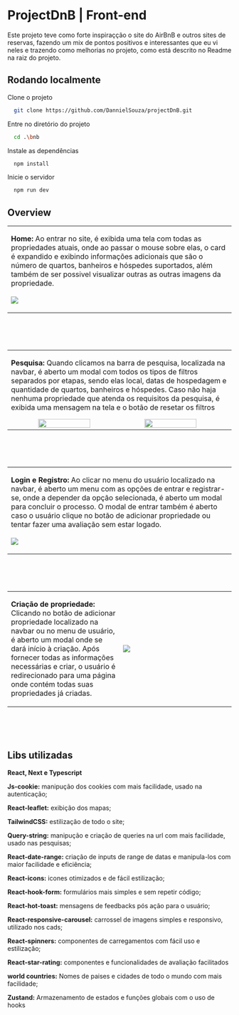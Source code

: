
# ProjectDnB | Front-end

Este projeto teve como forte inspiraçção o site do AirBnB e outros sites de reservas, fazendo um mix de pontos positivos e interessantes que eu vi neles e trazendo como melhorias no projeto, como está descrito no Readme na raiz do projeto.
## Rodando localmente

Clone o projeto

```bash
  git clone https://github.com/DannielSouza/projectDnB.git
```

Entre no diretório do projeto

```bash
  cd .\bnb
```

Instale as dependências

```bash
  npm install
```

Inicie o servidor

```bash
  npm run dev
```

## Overview

<table>
<tr>
<td>
  
**Home:** Ao entrar no site, é exibida uma tela com todas as propriedades atuais, onde ao passar o mouse sobre elas, o card é expandido e exibindo informações adicionais que são o número de quartos, banheiros e hóspedes suportados, além também de ser possivel visualizar outras as outras imagens da propriedade.
<br/>
<br/>
<img src="https://github.com/DannielSouza/projectDnB/assets/104663666/f34273b5-edc3-4443-ab1e-35b76bb0639d" />
</td>
</tr>
</table>
<br/>
<br/>
<br/>


<table>
<tr>
<td>    
  
**Pesquisa:** Quando clicamos na barra de pesquisa, localizada na navbar, é aberto um modal com todos os tipos de filtros separados por etapas, sendo elas local, datas de hospedagem e quantidade de quartos, banheiros e hóspedes. Caso não haja nenhuma propriedade que atenda os requisitos da pesquisa, é exibida uma mensagem na tela e o botão de resetar os filtros
<br/>
<div align="center" style="display: flex">
 <img width="49%" src="https://github.com/DannielSouza/projectDnB/assets/104663666/f01dc006-443f-4d36-b795-1f1084124bba"/>
 <img width="49%" src="https://github.com/DannielSouza/projectDnB/assets/104663666/87f1f8f4-dc83-41a1-a5c8-0a5a59cbc37d"/>
</div>
</td>
</tr>
</table>
<br/>
<br/>
<br/>

<table>
<tr>
<td>        
  
**Login e Registro:** Ao clicar no menu do usuário localizado na navbar, é aberto um menu com as opções de entrar e registrar-se, onde a depender da opção selecionada, é aberto um modal para concluir o processo. O modal de entrar também é aberto caso o usuário clique no botão de adicionar propriedade ou tentar fazer uma avaliação sem estar logado.
<br/>
<br/>
<img src="https://github.com/DannielSouza/projectDnB/assets/104663666/5e2f86d7-38e0-4b8e-9fa8-363cf61f0f12" />
</td>
</tr>
</table>
<br/>
<br/>
<br/>

<table>
<tr>
<td width="50%">
<p><strong>Criação de propriedade:</strong> Clicando no botão de adicionar propriedade localizado na navbar ou no menu de usuário, é aberto um modal onde se dará início à criação. Após fornecer todas as informações necessárias e criar, o usuário é redirecionado para uma página onde contém todas suas propriedades já criadas.</p>
</td>
<td width="50%">
<img src="https://media.giphy.com/media/kBI5S0wCYAxwpkjfIE/giphy.gif" />
</td>
</tr>
</table>
<br/>
<br/>
<br/>

## Libs utilizadas

**React, Next e Typescript** 
<br/>

**Js-cookie:** manipução dos cookies com mais facilidade, usado na autenticação;
<br/>

**React-leaflet:** exibição dos mapas; 
<br/>

**TailwindCSS:** estilização de todo o site;
<br/>

**Query-string:** manipução e criação de queries na url com mais facilidade, usado nas pesquisas;
<br/>

**React-date-range:** criação de inputs de range de datas e manipula-los com maior facilidade e eficiência;
<br/>

**React-icons:** icones otimizados e de fácil estilização;
<br/>

**React-hook-form:** formulários mais simples e sem repetir código;
<br/>

**React-hot-toast:** mensagens de feedbacks pós ação para o usuário;
<br/>

**React-responsive-carousel:** carrossel de imagens simples e responsivo, utilizado nos cads; 
<br/>

**React-spinners:** componentes de carregamentos com fácil uso e estilização;
<br/>

**React-star-rating:** componentes e funcionalidades de avaliação facilitados
<br/>

**world countries:** Nomes de paises e cidades de todo o mundo com mais facilidade;
<br/>

**Zustand:** Armazenamento de estados e funções globais com o uso de hooks
<br/>
